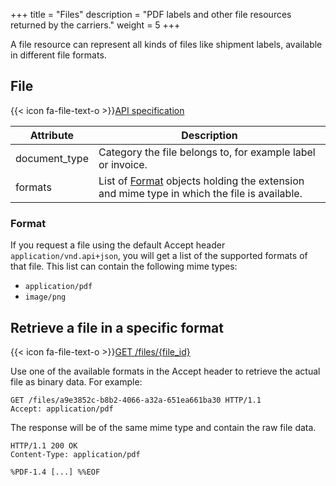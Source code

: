 +++
title = "Files"
description = "PDF labels and other file resources returned by the carriers."
weight = 5
+++

A file resource can represent all kinds of files like shipment labels, available in different file formats.

## File

{{< icon fa-file-text-o >}}[API specification](https://docs.myparcel.com/api-specification#/Files)

Attribute     | Description
------------- | -----------
document_type | Category the file belongs to, for example label or invoice.
formats       | List of [Format](/api/resources/files/format) objects holding the extension and mime type in which the file is available.

### Format
If you request a file using the default Accept header `application/vnd.api+json`, you will get a list of the supported formats of that file. This list can contain the following mime types:

- `application/pdf`
- `image/png`

## Retrieve a file in a specific format

{{< icon fa-file-text-o >}}[GET /files/{file_id}](https://docs.myparcel.com/api-specification#/Files/get_files__file_id_)

Use one of the available formats in the Accept header to retrieve the actual file as binary data. For example:

```http
GET /files/a9e3852c-b8b2-4066-a32a-651ea661ba30 HTTP/1.1
Accept: application/pdf
```

The response will be of the same mime type and contain the raw file data.

```http
HTTP/1.1 200 OK
Content-Type: application/pdf

%PDF-1.4 [...] %%EOF
```
